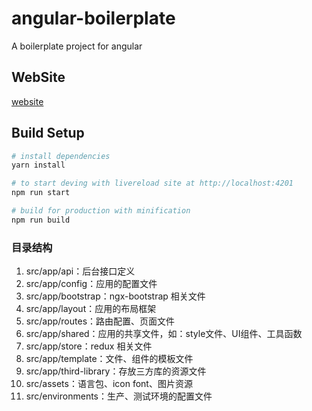 # angular-boilerplate
A boilerplate project for angular

## WebSite
[website](https://angular-boilerplate.oss-cn-hangzhou.aliyuncs.com/#/simpleUI/table)

## Build Setup

``` bash
# install dependencies
yarn install

# to start deving with livereload site at http://localhost:4201
npm run start

# build for production with minification
npm run build
```

### 目录结构
1. src/app/api：后台接口定义
1. src/app/config：应用的配置文件
1. src/app/bootstrap：ngx-bootstrap 相关文件
1. src/app/layout：应用的布局框架
1. src/app/routes：路由配置、页面文件
1. src/app/shared：应用的共享文件，如：style文件、UI组件、工具函数
1. src/app/store：redux 相关文件
1. src/app/template：文件、组件的模板文件
1. src/app/third-library：存放三方库的资源文件
1. src/assets：语言包、icon font、图片资源
1. src/environments：生产、测试环境的配置文件
